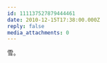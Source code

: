 ```yaml
---
id: 111137527879444461
date: 2010-12-15T17:38:00.000Z
reply: false
media_attachments: 0
---
```


雪。 ​​​​

